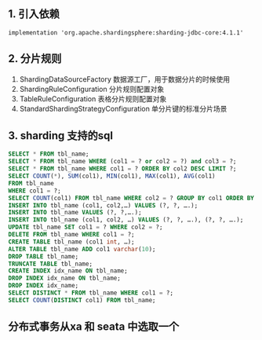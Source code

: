 
## 1. 引入依赖

    implementation 'org.apache.shardingsphere:sharding-jdbc-core:4.1.1'
## 2. 分片规则
1. ShardingDataSourceFactory 数据源工厂，用于数据分片的时候使用
2. ShardingRuleConfiguration 分片规则配置对象
3. TableRuleConfiguration 表格分片规则配置对象
4. StandardShardingStrategyConfiguration  单分片键的标准分片场景



## 3. sharding 支持的sql
```sql
SELECT * FROM tbl_name;
SELECT * FROM tbl_name WHERE (col1 = ? or col2 = ?) and col3 = ?;
SELECT * FROM tbl_name WHERE col1 = ? ORDER BY col2 DESC LIMIT ?;
SELECT COUNT(*), SUM(col1), MIN(col1), MAX(col1), AVG(col1)
FROM tbl_name
WHERE col1 = ?;
SELECT COUNT(col1) FROM tbl_name WHERE col2 = ? GROUP BY col1 ORDER BY col3 DESC LIMIT ?, ?;
INSERT INTO tbl_name (col1, col2,…) VALUES (?, ?, ….);
INSERT INTO tbl_name VALUES (?, ?,….);
INSERT INTO tbl_name (col1, col2, …) VALUES (?, ?, ….), (?, ?, ….);
UPDATE tbl_name SET col1 = ? WHERE col2 = ?;
DELETE FROM tbl_name WHERE col1 = ?;
CREATE TABLE tbl_name (col1 int, …);
ALTER TABLE tbl_name ADD col1 varchar(10);
DROP TABLE tbl_name;
TRUNCATE TABLE tbl_name;
CREATE INDEX idx_name ON tbl_name;
DROP INDEX idx_name ON tbl_name;
DROP INDEX idx_name;
SELECT DISTINCT * FROM tbl_name WHERE col1 = ?;
SELECT COUNT(DISTINCT col1) FROM tbl_name;
```
## 分布式事务从xa 和 seata 中选取一个



